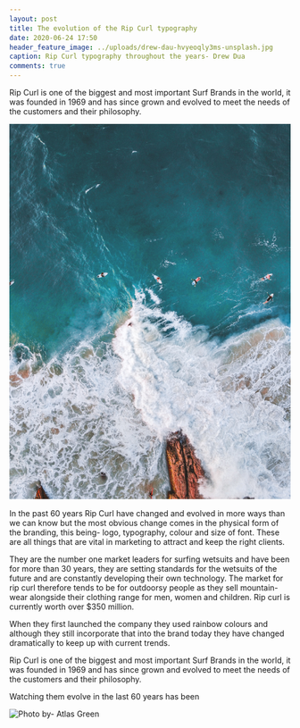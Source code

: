 ```yaml
---
layout: post
title: The evolution of the Rip Curl typography
date: 2020-06-24 17:50
header_feature_image: ../uploads/drew-dau-hvyeoqly3ms-unsplash.jpg
caption: Rip Curl typography throughout the years- Drew Dua
comments: true
---
```

Rip Curl is one of the biggest and most important Surf Brands in the world, it was founded in 1969 and has since grown and evolved to meet the needs of the customers and their philosophy. 

![Burleigh Heads QLD, Australia- Taken by Manny Moreno](../uploads/manny-moreno-getjzv1icdw-unsplash.jpg)

In the past 60 years Rip Curl have changed and evolved in more ways than we can know but the most obvious change comes in the physical form of the branding, this being- logo, typography, colour and size of font. These are all things that are vital in marketing to attract and keep the right clients. 

They are the number one market leaders for surfing wetsuits and have been for more than 30 years, they are setting standards for the wetsuits of the future and are constantly developing their own technology. The market for rip curl therefore tends to be for outdoorsy people as they sell mountain-wear alongside their clothing range for men, women and children. Rip curl is currently worth over $350 million. 

When they first launched the company they used rainbow colours and although they still incorporate that into the brand today they have changed dramatically to keep up with current trends. 

Rip Curl is one of the biggest and most important Surf Brands in the world, it was founded in 1969 and has since grown and evolved to meet the needs of the customers and their philosophy. 

Watching them evolve in the last 60 years has been 





![Photo by- Atlas Green](../uploads/atlas-green-oemqpdt8_k-unsplash-1-.jpg "Surfer ")

![]()

![]()